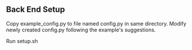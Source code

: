 ## Back End Setup

Copy example_config.py to file named config.py in same directory.
Modify newly created config.py following the example's suggestions.

Run setup.sh

